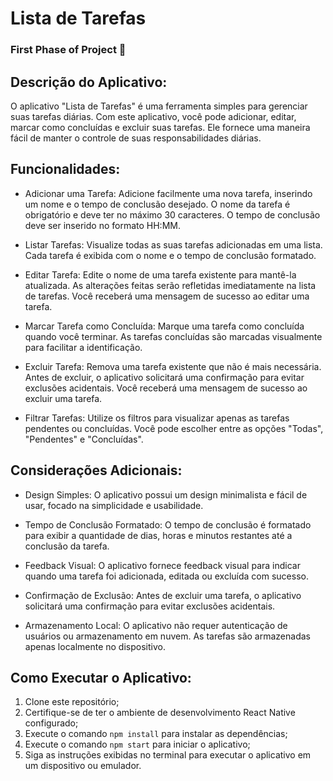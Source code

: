 # Lista de Tarefas

### First Phase of Project 🚀

## Descrição do Aplicativo:

O aplicativo "Lista de Tarefas" é uma ferramenta simples para gerenciar suas tarefas diárias. Com este aplicativo, você pode adicionar, editar, marcar como concluídas e excluir suas tarefas. Ele fornece uma maneira fácil de manter o controle de suas responsabilidades diárias.

## Funcionalidades:

- Adicionar uma Tarefa: Adicione facilmente uma nova tarefa, inserindo um nome e o tempo de conclusão desejado. O nome da tarefa é obrigatório e deve ter no máximo 30 caracteres. O tempo de conclusão deve ser inserido no formato HH:MM.

- Listar Tarefas: Visualize todas as suas tarefas adicionadas em uma lista. Cada tarefa é exibida com o nome e o tempo de conclusão formatado.

- Editar Tarefa: Edite o nome de uma tarefa existente para mantê-la atualizada. As alterações feitas serão refletidas imediatamente na lista de tarefas. Você receberá uma mensagem de sucesso ao editar uma tarefa.

- Marcar Tarefa como Concluída: Marque uma tarefa como concluída quando você terminar. As tarefas concluídas são marcadas visualmente para facilitar a identificação.

- Excluir Tarefa: Remova uma tarefa existente que não é mais necessária. Antes de excluir, o aplicativo solicitará uma confirmação para evitar exclusões acidentais. Você receberá uma mensagem de sucesso ao excluir uma tarefa.

- Filtrar Tarefas: Utilize os filtros para visualizar apenas as tarefas pendentes ou concluídas. Você pode escolher entre as opções "Todas", "Pendentes" e "Concluídas".

## Considerações Adicionais:

- Design Simples: O aplicativo possui um design minimalista e fácil de usar, focado na simplicidade e usabilidade.

- Tempo de Conclusão Formatado: O tempo de conclusão é formatado para exibir a quantidade de dias, horas e minutos restantes até a conclusão da tarefa.

- Feedback Visual: O aplicativo fornece feedback visual para indicar quando uma tarefa foi adicionada, editada ou excluída com sucesso.

- Confirmação de Exclusão: Antes de excluir uma tarefa, o aplicativo solicitará uma confirmação para evitar exclusões acidentais.

- Armazenamento Local: O aplicativo não requer autenticação de usuários ou armazenamento em nuvem. As tarefas são armazenadas apenas localmente no dispositivo.

## Como Executar o Aplicativo:

1. Clone este repositório;
2. Certifique-se de ter o ambiente de desenvolvimento React Native configurado;
3. Execute o comando `npm install` para instalar as dependências;
4. Execute o comando `npm start` para iniciar o aplicativo;
5. Siga as instruções exibidas no terminal para executar o aplicativo em um dispositivo ou emulador.
